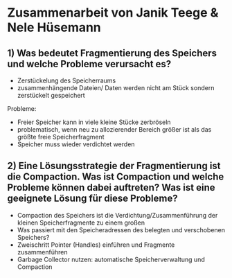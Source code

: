 # Zusammenarbeit von Janik Teege & Nele Hüsemann

## 1) Was bedeutet Fragmentierung des Speichers und welche Probleme verursacht es?

- Zerstückelung des Speicherraums
- zusammenhängende Dateien/ Daten werden nicht am Stück sondern zerstückelt gespeichert

Probleme:
- Freier Speicher kann in viele kleine Stücke zerbröseln
- problematisch, wenn neu zu allozierender Bereich größer ist als das größte freie Speicherfragment
- Speicher muss wieder verdichtet werden


## 2) Eine Lösungsstrategie der Fragmentierung ist die Compaction. Was ist Compaction und welche Probleme können dabei auftreten? Was ist eine geeignete Lösung für diese Probleme?

- Compaction des Speichers ist die Verdichtung/Zusammenführung der kleinen Speicherfragmente zu einem großen
- Was passiert mit den Speicheradressen des belegten und verschobenen Speichers?
- Zweischritt Pointer (Handles) einführen und Fragmente zusammenführen
- Garbage Collector nutzen: automatische Speicherverwaltung und Compaction